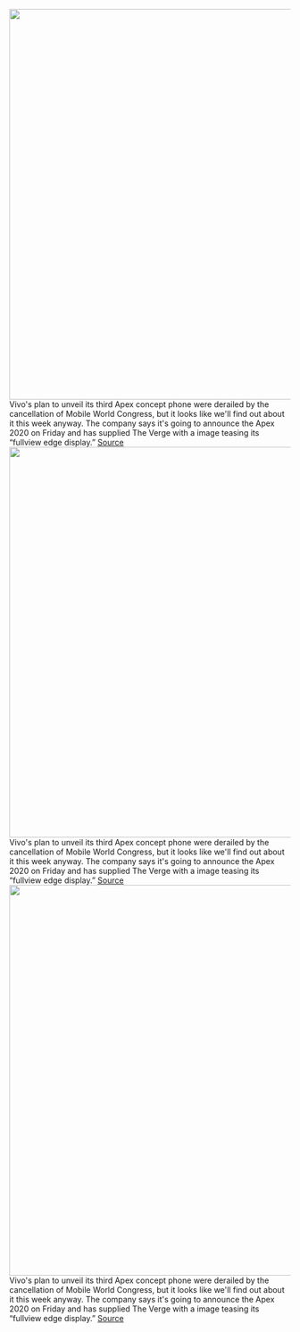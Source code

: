 <img src='https://cdn.vox-cdn.com/thumbor/gFF7UDE7wz7dYlfEPOOzonrzvrM=/0x0:3000x2000/1200x800/filters:focal(1260x760:1740x1240)/cdn.vox-cdn.com/uploads/chorus_image/image/66361777/vivoapex.0.jpg' width='700px' /><br/>
Vivo's plan to unveil its third Apex concept phone were derailed by the cancellation of Mobile World Congress, but it looks like we'll find out about it this week anyway. The company says it's going to announce the Apex 2020 on Friday and has supplied The Verge with a image teasing its “fullview edge display.”
<a href='https://www.theverge.com/2020/2/24/21150389/vivo-apex-2020-concept-phone-announcement-date'> Source <a/><img src='https://cdn.vox-cdn.com/thumbor/gFF7UDE7wz7dYlfEPOOzonrzvrM=/0x0:3000x2000/1200x800/filters:focal(1260x760:1740x1240)/cdn.vox-cdn.com/uploads/chorus_image/image/66361777/vivoapex.0.jpg' width='700px' /><br/>
Vivo's plan to unveil its third Apex concept phone were derailed by the cancellation of Mobile World Congress, but it looks like we'll find out about it this week anyway. The company says it's going to announce the Apex 2020 on Friday and has supplied The Verge with a image teasing its “fullview edge display.”
<a href='https://www.theverge.com/2020/2/24/21150389/vivo-apex-2020-concept-phone-announcement-date'> Source <a/><img src='https://cdn.vox-cdn.com/thumbor/gFF7UDE7wz7dYlfEPOOzonrzvrM=/0x0:3000x2000/1200x800/filters:focal(1260x760:1740x1240)/cdn.vox-cdn.com/uploads/chorus_image/image/66361777/vivoapex.0.jpg' width='700px' /><br/>
Vivo's plan to unveil its third Apex concept phone were derailed by the cancellation of Mobile World Congress, but it looks like we'll find out about it this week anyway. The company says it's going to announce the Apex 2020 on Friday and has supplied The Verge with a image teasing its “fullview edge display.”
<a href='https://www.theverge.com/2020/2/24/21150389/vivo-apex-2020-concept-phone-announcement-date'> Source <a/>